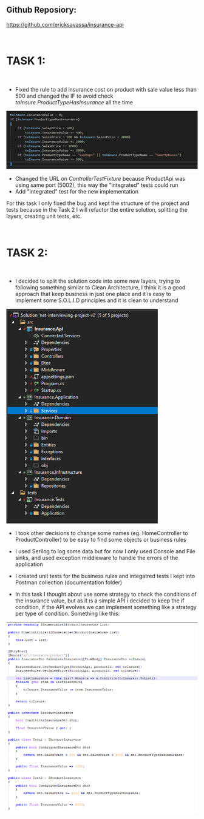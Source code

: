 ## Github Reposiory:

https://github.com/ericksavassa/insurance-api

<br/>

# TASK 1:

<br/>

* Fixed the rule to add insurance cost on product with sale value less than 500 and changed the IF to avoid check *toInsure.ProductTypeHasInsurance* all the time

![Task1.1](Task1_1.png "Task1.1")

* Changed the URL on *ControllerTestFixture* because ProductApi was using same port (5002), this way the "integrated" tests could run
* Add "integrated" test for the new implementation

For this task I only fixed the bug and kept the structure of the project and tests because in the Task 2 I will refactor the entire solution, splitting the layers, creating unit tests, etc.


<br/>

# TASK 2:

<br/>

* I decided to split the solution code into some new layers, trying to following something similar to Clean Architecture, I think it is a good approach that keep business in just one place 
and it is easy to implement some S.O.L.I.D principles and it is clean to understand

![Task2.2](Task2_2.png "Task2.2")


* I took other decisions to change some names (eg. HomeController to ProductController) to be easy to find some objects or business rules
* I used Serilog to log some data but for now I only used Console and File sinks, and used exception middleware to handle the errors of the application
* I created unit tests for the business rules and integatred tests I kept into Postman collection (documentation folder)

* In this task I thought about use some strategy to check the conditions of the insurance value, but as it is a simple API i decided to keep the if condition, if the API evolves we can implement something like a strategy per type of condition. Something like this:

![Task2.1](Task2_1.png "Task2.1")

